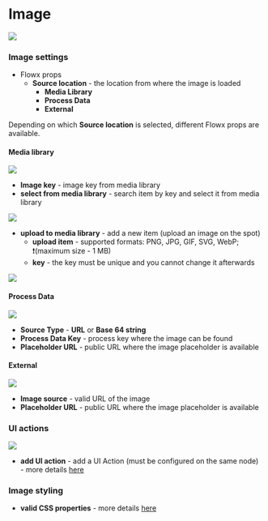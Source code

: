 # Image



![](../img/image_generic.png)

### Image settings

*  Flowx props
    * **Source location** - the location from where the image is loaded
        * **Media Library**
        * **Process Data**
        * **External**
        
Depending on which **Source location** is selected, different Flowx props are available.

#### Media library

![](../img/image_media_library.png)

* **Image key** - image key from media library
* **select from media library** - search item by key and select it from media library

![](../img/search_item_by_key.png)

* **upload to media library** - add a new item (upload an image on the spot)
    * **upload item** - supported formats: PNG, JPG, GIF, SVG, WebP; ❗️(maximum size - 1 MB)
    * **key** - the key must be unique and you cannot change it afterwards

![](../img/upload_to_media_lib.png)

#### Process Data

![](../img/image_process_data.png)

* **Source Type** - **URL** or **Base 64 string**
* **Process Data Key** - process key where the image can be found
* **Placeholder URL** - public URL where the image placeholder is available

#### External

![](../img/image_external.png)

* **Image source** - valid URL of the image
* **Placeholder URL** - public URL where the image placeholder is available

### UI actions

![](../img/image_ui_actions.png)

* **add UI action** - add a UI Action (must be configured on the same node) - more details [here](../ui-actions.md)

### Image styling

* **valid CSS properties** - more details [here](../../#styling)